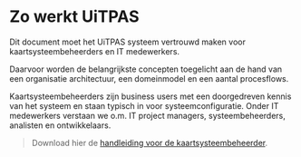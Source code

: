 ---
---

# Zo werkt UiTPAS

Dit document moet het UiTPAS systeem vertrouwd maken voor kaartsysteembeheerders en IT medewerkers.

Daarvoor worden de belangrijkste concepten toegelicht aan de hand van een organisatie architectuur, een domeinmodel en een aantal procesflows.

Kaartsysteembeheerders zijn business users met een doorgedreven kennis van het systeem en staan typisch in voor systeemconfiguratie. Onder IT medewerkers verstaan we o.m. IT project managers, systeembeheerders, analisten en ontwikkelaars.

> Download hier de [handleiding voor de kaartsysteembeheerder](https://assets.uitpas.be/manuals/handleiding-ksb-superadmin.pdf).
